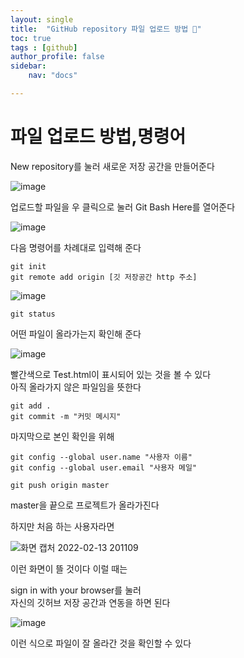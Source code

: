 ```yaml
---
layout: single
title:  "GitHub repository 파일 업로드 방법 👀"
toc: true
tags : [github]
author_profile: false
sidebar:
    nav: "docs"

---
```


# 파일 업로드 방법,명령어

New repository를 눌러 새로운 저장 공간을 만들어준다 <br>

![image](https://user-images.githubusercontent.com/99002828/153804823-57613a74-364c-475d-89b4-6a82f0963dca.png)


업로드할 파일을 우 클릭으로 눌러 Git Bash Here를 열어준다 

![image](https://user-images.githubusercontent.com/99002828/153801250-faeea0dd-5cc8-4aae-99c3-2ed9a424cdf0.png)

다음 명령어를 차례대로 입력해 준다<br>
```
git init 
git remote add origin [깃 저장공간 http 주소]
```
![image](https://user-images.githubusercontent.com/99002828/153802512-ec42c505-76c7-4631-9780-1b3b3a549d13.png)

```
git status
```
어떤 파일이 올라가는지 확인해 준다

![image](https://user-images.githubusercontent.com/99002828/153803163-4bba919b-96e4-4e2b-8426-0078330ac601.png)

빨간색으로 Test.html이 표시되어 있는 것을 볼 수 있다<br>
아직 올라가지 않은 파일임을 뜻한다
```
git add .  
git commit -m "커밋 메시지"
```
마지막으로 본인 확인을 위해 
```
git config --global user.name "사용자 이름"
git config --global user.email "사용자 메일"

git push origin master
```
master을 끝으로 프로젝트가 올라가진다

하지만 처음 하는 사용자라면 

![화면 캡처 2022-02-13 201109](https://user-images.githubusercontent.com/99002828/153801869-2a89b7c9-576b-4f66-8fa3-880bf0981f85.png)

이런 화면이 뜰 것이다 이럴 때는 

sign in with your browser를 눌러<br> 자신의 깃허브 저장 공간과 연동을 하면 된다

![image](https://user-images.githubusercontent.com/99002828/153803868-573893ba-6955-43b2-9589-4a92b7ba0e13.png)

이런 식으로 파일이 잘 올라간 것을 확인할 수 있다
